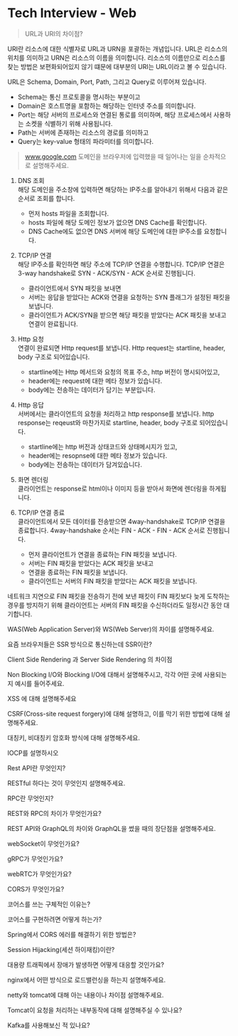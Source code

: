 # Tech Interview - Web

> URL과 URI의 차이점?

URI란 리소스에 대한 식별자로 URL과 URN을 포괄하는 개념입니다.
URL은 리소스의 위치를 의미하고 URN은 리소스의 이름을 의미합니다.
리소스의 이름만으로 리소스를 찾는 방법은 보편화되어있지 않기 떄문에 대부분의 URI는 URL이라고 볼 수 있습니다.

URL은 Schema, Domain, Port, Path, 그리고 Query로 이루어져 있습니다.
* Schema는 통신 프로토콜을 명시하는 부분이고
* Domain은 호스트명을 포함하는 해당하는 인터넷 주소를 의미합니다.
* Port는 해당 서버의 프로세스와 연결된 통로를 의미하며, 해당 프로세스에서 사용하는 소켓을 식별하기 위해 사용됩니다.
* Path는 서버에 존재하는 리소스의 경로를 의미하고
* Query는 key-value 형태의 파라미터를 의미합니다.

> www.google.com 도메인을 브라우저에 입력했을 때 일어나는 일을 순차적으로 설명해주세요.

1. DNS 조회  
해당 도메인을 주소창에 입력하면 해당하는 IP주소를 알아내기 위해서 다음과 같은 순서로 조회를 합니다.
   * 먼저 hosts 파일을 조회합니다.
   * hosts 파일에 해당 도메인 정보가 없으면 DNS Cache를 확인합니다.
   * DNS Cache에도 없으면 DNS 서버에 해당 도메인에 대한 IP주소를 요청합니다.

2. TCP/IP 연결  
해당 IP주소를 확인하면 해당 주소에 TCP/IP 연결을 수행합니다.
TCP/IP 연결은 3-way handshake로 SYN - ACK/SYN - ACK 순서로 진행됩니다.
   * 클라이언트에서 SYN 패킷을 보내면
   * 서버는 응답을 받았다는 ACK와 연결을 요청하는 SYN 플래그가 설정된 패킷을 보냅니다.
   * 클라이언트가 ACK/SYN을 받으면 해당 패킷을 받았다는 ACK 패킷을 보내고 연결이 완료됩니다.

3. Http 요청  
연결이 완료되면 Http request를 보냅니다.
Http request는 startline, header, body 구조로 되어있습니다.
   * startline에는 Http 메서드와 요청의 목표 주소, http 버전이 명시되어있고,
   * header에는 request에 대한 메타 정보가 있습니다.
   * body에는 전송하는 데이터가 담기는 부분입니다.

4. Http 응답  
서버에서는 클라이언트의 요청을 처리하고 http response를 보냅니다.
http response는 reqeust와 마찬가지로 startline, header, body 구조로 되어있습니다.
   * startline에는 http 버전과 상태코드와 상태메시지가 있고,
   * header에는 resopnse에 대한 메타 정보가 있습니다.
   * body에는 전송하는 데이터가 담겨있습니다.

5. 화면 렌더링  
클라이언트는 response로 html이나 이미지 등을 받아서 화면에 렌더링을 하게됩니다.

6. TCP/IP 연결 종료  
클라이언트에서 모든 데이터를 전송받으면 4way-handshake로 TCP/IP 연결을 종료합니다.
4way-handshake 순서는 FIN - ACK - FIN - ACK 순서로 진행됩니다.
   * 먼저 클라이언트가 연결을 종료하는 FIN 패킷을 보냅니다.
   * 서버는 FIN 패킷을 받았다는 ACK 패킷을 보내고
   * 연결을 종료하는 FIN 패킷을 보냅니다.
   * 클라이언트는 서버의 FIN 패킷을 받았다는 ACK 패킷을 보냅니다.

네트워크 지연으로 FIN 패킷을 전송하기 전에 보낸 패킷이 FIN 패킷보다 늦게 도착하는 경우를 방지하기 위해 클라이언트는 서버의 FIN 패킷을 수신하더라도 일정시간 동안 대기합니다.

WAS(Web Application Server)와 WS(Web Server)의 차이를 설명해주세요.

요즘 브라우저들은 SSR 방식으로 통신하는데 SSR이란?

Client Side Rendering 과 Server Side Rendering 의 차이점

Non Blocking I/O와 Blocking I/O에 대해서 설명해주시고, 각각 어떤 곳에 사용되는지 예시를 들어주세요.

XSS 에 대해 설명해주세요

CSRF(Cross-site request forgery)에 대해 설명하고, 이를 막기 위한 방법에 대해 설명해주세요.

대칭키, 비대칭키 암호화 방식에 대해 설명해주세요.

IOCP를 설명하시오

Rest API란 무엇인지?

RESTful 하다는 것이 무엇인지 설명해주세요.

RPC란 무엇인지?

REST와 RPC의 차이가 무엇인가요?

REST API와 GraphQL의 차이와 GraphQL을 썼을 때의 장단점을 설명해주세요.

webSocket이 무엇인가요?

gRPC가 무엇인가요?

webRTC가 무엇인가요?

CORS가 무엇인가요?

코어스를 쓰는 구체적인 이유는?

코어스를 구현하려면 어떻게 하는가?

Spring에서 CORS 에러를 해결하기 위한 방법은?

Session Hijacking(세션 하이재킹)이란?

대용량 트래픽에서 장애가 발생하면 어떻게 대응할 것인가요?

nginx에서 어떤 방식으로 로드밸런싱을 하는지 설명해주세요.

netty와 tomcat에 대해 아는 내용이나 차이점 설명해주세요.

Tomcat이 요청을 처리하는 내부동작에 대해 설명해주실 수 있나요?

Kafka를 사용해보신 적 있나요?
